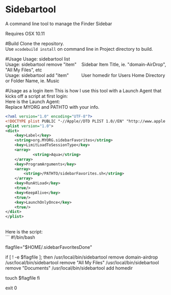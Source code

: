 # Sidebartool
A command line tool to manage the Finder Sidebar

Requires OSX 10.11

#Build
Clone the repository.<br />
Use `xcodebuild install` on command line in Project directory to build.

#Usage
Usage: sidebartool list<br />
Usage: sidebartool remove "item"&nbsp;&nbsp;&nbsp;&nbsp;Sidebar Item Title, ie. "domain-AirDrop", "All My Files", etc<br />
Usage: sidebartool add "item"&nbsp;&nbsp;&nbsp;&nbsp;&nbsp;&nbsp;&nbsp;&nbsp;&nbsp;&nbsp;User homedir for Users Home Directory or Folder Name, ie. Music

#Usage as a login item
This is how I use this tool with a Launch Agent that kicks off a script at first login:<br/>
Here is the Launch Agent:<br/>
Replace MYORG and PATHTO with your info.
```xml
<?xml version="1.0" encoding="UTF-8"?>
<!DOCTYPE plist PUBLIC "-//Apple//DTD PLIST 1.0//EN" "http://www.apple.com/DTDs/PropertyList-1.0.dtd">
<plist version="1.0">
<dict>
	<key>Label</key>
	<string>org.MYORG.sidebarFavorites</string>
  	<key>LimitLoadToSessionType</key>
  	<array>
    		<string>Aqua</string>
  	</array>
	<key>ProgramArguments</key>
	<array>
		<string>/PATHTO/sidebarFavorites.sh</string>
	</array>
	<key>RunAtLoad</key>
	<true/>
	<key>KeepAlive</key>
	<true/>
	<key>LaunchOnlyOnce</key>
	<true/>
</dict>
</plist>
```
<br/>
Here is the script:<br/>
```
#!/bin/bash

flagfile="$HOME/.sidebarFavoritesDone"

if [ ! -e $flagfile ]; then
/usr/local/bin/sidebartool remove domain-airdrop
/usr/local/bin/sidebartool remove "All My Files"
/usr/local/bin/sidebartool remove "Documents"
/usr/local/bin/sidebartool add homedir

touch $flagfile
fi

exit 0
```

